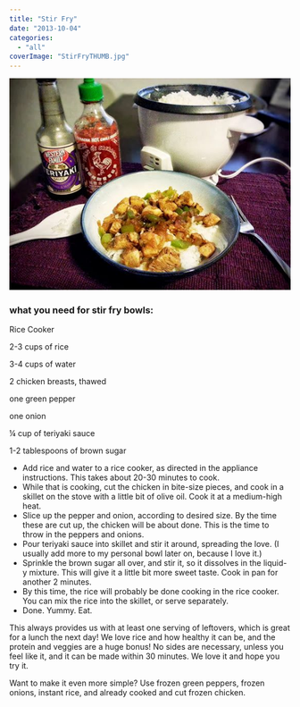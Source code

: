```yaml
---
title: "Stir Fry"
date: "2013-10-04"
categories: 
  - "all"
coverImage: "StirFryTHUMB.jpg"
---
```


![Easy Stir Fry Bowls, simple meals, teriyaki sauce](images/StirFry.jpg)

### what you need for stir fry bowls:

Rice Cooker

2-3 cups of rice

3-4 cups of water

2 chicken breasts, thawed

one green pepper

one onion

¼ cup of teriyaki sauce

1-2 tablespoons of brown sugar

- Add rice and water to a rice cooker, as directed in the appliance instructions. This takes about 20-30 minutes to cook.
- While that is cooking, cut the chicken in bite-size pieces, and cook in a skillet on the stove with a little bit of olive oil. Cook it at a medium-high heat.
- Slice up the pepper and onion, according to desired size. By the time these are cut up, the chicken will be about done. This is the time to throw in the peppers and onions.
- Pour teriyaki sauce into skillet and stir it around, spreading the love. (I usually add more to my personal bowl later on, because I love it.)
- Sprinkle the brown sugar all over, and stir it, so it dissolves in the liquid-y mixture. This will give it a little bit more sweet taste. Cook in pan for another 2 minutes.
- By this time, the rice will probably be done cooking in the rice cooker. You can mix the rice into the skillet, or serve separately.
- Done. Yummy. Eat.

This always provides us with at least one serving of leftovers, which is great for a lunch the next day! We love rice and how healthy it can be, and the protein and veggies are a huge bonus! No sides are necessary, unless you feel like it, and it can be made within 30 minutes. We love it and hope you try it.

Want to make it even more simple? Use frozen green peppers, frozen onions, instant rice, and already cooked and cut frozen chicken.
